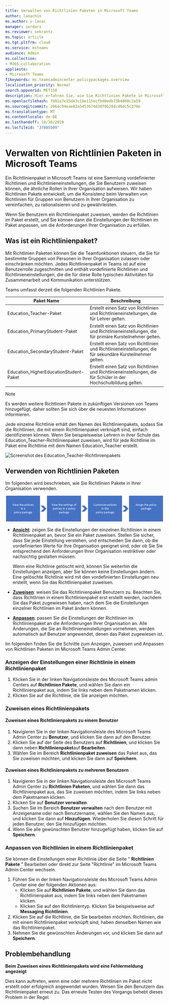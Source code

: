 ```yaml
---
title: Verwalten von Richtlinien Paketen in Microsoft Teams
author: lanachin
ms.author: v-lanac
manager: serdars
ms.reviewer: sekrantz
ms.topic: article
ms.tgt.pltfrm: cloud
ms.service: msteams
audience: Admin
ms.collection:
- M365-collaboration
appliesto:
- Microsoft Teams
f1keywords: ms.teamsadmincenter.policypackages.overview
localization_priority: Normal
search.appverid: MET150
description: Hier erfahren Sie, wie Sie Richtlinien Pakete in Microsoft Teams verwenden und verwalten.
ms.openlocfilehash: fb01a7e15d43c18e115ecfbd0edb73b4808c2a59
ms.sourcegitcommit: 2064c94eae82a5453674d38f0b28dcd6dc5c370e
ms.translationtype: MT
ms.contentlocale: de-DE
ms.lasthandoff: 10/30/2019
ms.locfileid: "37885509"
---
```

# <a name="manage-policy-packages-in-microsoft-teams"></a>Verwalten von Richtlinien Paketen in Microsoft Teams

Ein Richtlinienpaket in Microsoft Teams ist eine Sammlung vordefinierter Richtlinien und Richtlinieneinstellungen, die Sie Benutzern zuweisen können, die ähnliche Rollen in Ihrer Organisation aufweisen. Wir haben Richtlinien Pakete entwickelt, um die Konsistenz beim Verwalten von Richtlinien für Gruppen von Benutzern in Ihrer Organisation zu vereinfachen, zu rationalisieren und zu gewährleisten.  

Wenn Sie Benutzern ein Richtlinienpaket zuweisen, werden die Richtlinien im Paket erstellt, und Sie können dann die Einstellungen der Richtlinien im Paket anpassen, um die Anforderungen Ihrer Organisation zu erfüllen.

## <a name="what-is-a-policy-package"></a>Was ist ein Richtlinienpaket?

Mit Richtlinien Paketen können Sie die Teamfunktionen steuern, die Sie für bestimmte Gruppen von Personen in Ihrer Organisation zulassen oder einschränken möchten. Jedes Richtlinienpaket in Teams ist auf eine Benutzerrolle zugeschnitten und enthält vordefinierte Richtlinien und Richtlinieneinstellungen, die die für diese Rolle typischen Aktivitäten für Zusammenarbeit und Kommunikation unterstützen.

Teams umfasst derzeit die folgenden Richtlinien Pakete.

|**Paket Name**  |**Beschreibung** |
|---------|---------|
|Education_Teacher-Paket     |Erstellt einen Satz von Richtlinien und Richtlinieneinstellungen, die für Lehrer gelten.      |
|Education_PrimaryStudent-Paket    |Erstellt einen Satz von Richtlinien und Richtlinieneinstellungen, die für primäre Kursteilnehmer gelten.|
|Education_SecondaryStudent-Paket    |Erstellt einen Satz von Richtlinien und Richtlinieneinstellungen, die für sekundäre Kursteilnehmer gelten.         |
|Education_HigherEducationStudent-Paket    |Erstellt einen Satz von Richtlinien und Richtlinieneinstellungen, die für Schüler in der Hochschulbildung gelten.|

> [!NOTE]
> Es werden weitere Richtlinien Pakete in zukünftigen Versionen von Teams hinzugefügt, daher sollten Sie sich über die neuesten Informationen informieren.  

Jede einzelne Richtlinie erhält den Namen des Richtlinienpakets, sodass Sie die Richtlinien, die mit einem Richtlinienpaket verknüpft sind, einfach identifizieren können.
Wenn Sie beispielsweise Lehrern in ihrer Schule das Education_Teacher-Richtlinienpaket zuweisen, wird für jede Richtlinie im Paket eine Richtlinie mit dem Namen Education_Teacher erstellt.

![Screenshot des Education_Teacher-Richtlinienpakets](media/policy-packages-education_teacher.png)

## <a name="how-to-use-policy-packages"></a>Verwenden von Richtlinien Paketen

Im folgenden wird beschrieben, wie Sie Richtlinien Pakete in Ihrer Organisation verwenden.

![Übersicht über das Verwenden von Richtlinien Paketen](media/manage-policy-packages-overview.png)

- **[Ansicht](#view-the-settings-of-a-policy-in-a-policy-package)**: zeigen Sie die Einstellungen der einzelnen Richtlinien in einem Richtlinienpaket an, bevor Sie ein Paket zuweisen. Stellen Sie sicher, dass Sie jede Einstellung verstehen, und entscheiden Sie dann, ob die vordefinierten Werte für Ihre Organisation geeignet sind, oder ob Sie Sie entsprechend den Anforderungen Ihrer Organisation restriktiver oder nachsichtig gestalten müssen.

    Wenn eine Richtlinie gelöscht wird, können Sie weiterhin die Einstellungen anzeigen, aber Sie können keine Einstellungen ändern. Eine gelöschte Richtlinie wird mit den vordefinierten Einstellungen neu erstellt, wenn Sie das Richtlinienpaket zuweisen.

- **[Zuweisen](#assign-a-policy-package)**: weisen Sie das Richtlinienpaket Benutzern zu. Beachten Sie, dass Richtlinien in einem Richtlinienpaket erst erstellt werden, nachdem Sie das Paket zugewiesen haben, nach dem Sie die Einstellungen einzelner Richtlinien im Paket ändern können.  

- **[Anpassen](#customize-policies-in-a-policy-package)**: passen Sie die Einstellungen der Richtlinien im Richtlinienpaket an die Anforderungen Ihrer Organisation an. Alle Änderungen, die Sie an Richtlinieneinstellungen vornehmen, werden automatisch auf Benutzer angewendet, denen das Paket zugewiesen ist.

Im folgenden finden Sie die Schritte zum Anzeigen, zuweisen und Anpassen von Richtlinien Paketen im Microsoft Teams Admin Center.

### <a name="view-the-settings-of-a-policy-in-a-policy-package"></a>Anzeigen der Einstellungen einer Richtlinie in einem Richtlinienpaket

1. Klicken Sie in der linken Navigationsleiste des Microsoft Teams admin Centers auf **Richtlinien Pakete**, und wählen Sie dann ein Richtlinienpaket aus, indem Sie links neben dem Paketnamen klicken.
2. Klicken Sie auf die Richtlinie, die Sie anzeigen möchten.

### <a name="assign-a-policy-package"></a>Zuweisen eines Richtlinienpakets

#### <a name="assign-a-policy-package-to-one-user"></a>Zuweisen eines Richtlinienpakets zu einem Benutzer

1. Navigieren Sie in der linken Navigationsleiste des Microsoft Teams Admin Center zu **Benutzer**, und klicken Sie dann auf den Benutzer.
2. Klicken Sie auf der Seite des Benutzers auf **Richtlinien**, und klicken Sie dann neben **Richtlinienpaket**auf **Bearbeiten**.
3. Wählen Sie im Bereich **Richtlinienpaket zuweisen** das Paket aus, das Sie zuweisen möchten, und klicken Sie dann auf **Speichern**.

#### <a name="assign-a-policy-package-to-multiple-users"></a>Zuweisen eines Richtlinienpakets zu mehreren Benutzern

1. Navigieren Sie in der linken Navigationsleiste des Microsoft Teams Admin Center zu **Richtlinien Paketen**, und wählen Sie dann das Richtlinienpaket aus, das Sie zuweisen möchten, indem Sie links neben dem Paketnamen klicken.
2. Klicken Sie auf **Benutzer verwalten**.
3. Suchen Sie im Bereich **Benutzer verwalten** nach dem Benutzer mit Anzeigename oder nach Benutzername, wählen Sie den Namen aus, und klicken Sie dann auf **Hinzufügen**. Wiederholen Sie diesen Schritt für jeden Benutzer, den Sie hinzufügen möchten.
4. Wenn Sie alle gewünschten Benutzer hinzugefügt haben, klicken Sie auf **Speichern**.

### <a name="customize-policies-in-a-policy-package"></a>Anpassen von Richtlinien in einem Richtlinienpaket

Sie können die Einstellungen einer Richtlinie über die Seite " **Richtlinien Pakete** " Bearbeiten oder direkt zur Seite "Richtlinie" im Microsoft Teams Admin Center wechseln.

1. Führen Sie in der linken Navigationsleiste des Microsoft Teams Admin Center eine der folgenden Aktionen aus:
    - Klicken Sie auf **Richtlinien Pakete**, und wählen Sie dann das Richtlinienpaket aus, indem Sie links neben dem Paketnamen klicken.
    - Klicken Sie auf den Richtlinientyp.  Klicken Sie beispielsweise auf **Messaging Richtlinien**.
2. Klicken Sie auf die Richtlinie, die Sie bearbeiten möchten. Richtlinien, die mit einem Richtlinienpaket verknüpft sind, haben denselben Namen wie das Richtlinienpaket.
3. Nehmen Sie die gewünschten Änderungen vor, und klicken Sie dann auf **Speichern**.

## <a name="troubleshooting"></a>Problembehandlung

**Beim Zuweisen eines Richtlinienpakets wird eine Fehlermeldung angezeigt**

Dies kann auftreten, wenn eine oder mehrere Richtlinien im Paket nicht erstellt oder erfolgreich angewendet wurden. Weisen Sie den Benutzern das Richtlinienpaket erneut zu. Das erneute Testen des Vorgangs behebt dieses Problem in der Regel.
